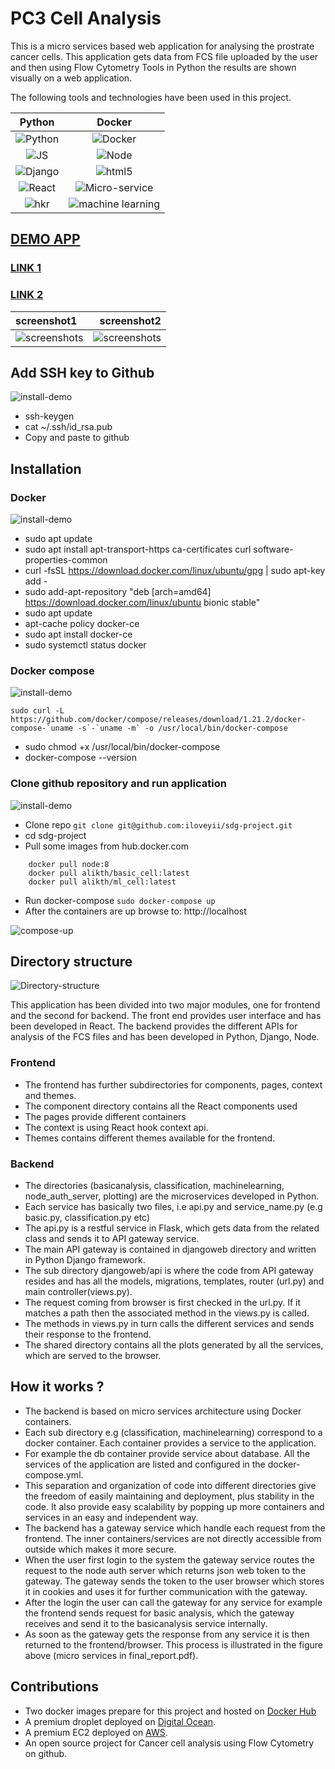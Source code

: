 # PC3 Cell Analysis

This is a micro services based web application for analysing the prostrate cancer cells. This application gets data from
FCS file uploaded by the user and then using Flow Cytometry Tools in Python the results are shown
visually on a web application.

The following tools and technologies have been used in this project.

|                                          Python                                          |                                                 Docker                                                 |
| :--------------------------------------------------------------------------------------: | :----------------------------------------------------------------------------------------------------: |
|    ![Python](https://github.com/iloveyii/sdg-project/blob/master/install/python.png)     |         ![Docker](https://github.com/iloveyii/sdg-project/blob/master/install/dockerhero.jpg)          |
|        ![JS](https://github.com/iloveyii/sdg-project/blob/master/install/js1.png)        |             ![Node](https://github.com/iloveyii/sdg-project/blob/master/install/node1.png)             |
| ![Django](https://github.com/iloveyii/sdg-project/blob/master/install/phyton-django.jpg) |            ![html5](https://github.com/iloveyii/sdg-project/blob/master/install/html51.png)            |
|     ![React](https://github.com/iloveyii/sdg-project/blob/master/install/react.jpg)      |    ![Micro-service](https://github.com/iloveyii/sdg-project/blob/master/install/microservices.png)     |
|       ![hkr](https://github.com/iloveyii/sdg-project/blob/master/install/hkr.png)        | ![machine learning](https://github.com/iloveyii/sdg-project/blob/master/install/machine-learning.jpeg) |

## [DEMO APP](http://pc3.servebeer.com/)

### [LINK 1](http://pc3.servebeer.com/)

### [LINK 2](http://pc3.servebeer.com:8000/)

| screenshot1                                                                                   |                                                                                  screenshot2 |
| :-------------------------------------------------------------------------------------------- | -------------------------------------------------------------------------------------------: |
| ![screenshots](https://github.com/iloveyii/sdg-project/blob/master/install/classifcation.gif) | ![screenshots](https://github.com/iloveyii/sdg-project/blob/master/install/custom_plots.gif) |

## Add SSH key to Github

![install-demo](https://github.com/iloveyii/sdg-project/blob/master/install/add_ssh_key_to_github.gif)

- ssh-keygen
- cat ~/.ssh/id_rsa.pub
- Copy and paste to github

## Installation

### Docker

![install-demo](https://github.com/iloveyii/sdg-project/blob/master/install/install_docker_ubuntu1804.gif)

- sudo apt update
- sudo apt install apt-transport-https ca-certificates curl software-properties-common
- curl -fsSL https://download.docker.com/linux/ubuntu/gpg | sudo apt-key add -
- sudo add-apt-repository "deb [arch=amd64] https://download.docker.com/linux/ubuntu bionic stable"
- sudo apt update
- apt-cache policy docker-ce
- sudo apt install docker-ce
- sudo systemctl status docker

### Docker compose

![install-demo](https://github.com/iloveyii/sdg-project/blob/master/install/install_docker_compose_ubuntu1804.gif)

```
sudo curl -L https://github.com/docker/compose/releases/download/1.21.2/docker-compose-`uname -s`-`uname -m` -o /usr/local/bin/docker-compose

```

- sudo chmod +x /usr/local/bin/docker-compose
- docker-compose --version

### Clone github repository and run application

![install-demo](https://github.com/iloveyii/sdg-project/blob/master/install/clone_repo.gif)

- Clone repo `git clone git@github.com:iloveyii/sdg-project.git`
- cd sdg-project
- Pull some images from hub.docker.com

```
    docker pull node:8
    docker pull alikth/basic_cell:latest
    docker pull alikth/ml_cell:latest
```

- Run docker-compose
  `sudo docker-compose up `
- After the containers are up browse to:
  http://localhost

![compose-up](https://github.com/iloveyii/sdg-project/blob/master/install/docker-compose-up.gif)

## Directory structure

![Directory-structure](https://github.com/iloveyii/sdg-project/blob/master/install/directory_structure.png)

This application has been divided into two major modules, one for frontend and the second for backend. The front end
provides user interface and has been developed in React.
The backend provides the different APIs for analysis of the FCS files and has been developed in Python, Django, Node.

### Frontend

- The frontend has further subdirectories for components, pages, context and themes.
- The component directory contains all the React components used
- The pages provide different containers
- The context is using React hook context api.
- Themes contains different themes available for the frontend.

### Backend

- The directories (basicanalysis, classification, machinelearning, node_auth_server, plotting) are the microservices developed in Python.
- Each service has basically two files, i.e api.py and service_name.py (e.g basic.py, classification.py etc)
- The api.py is a restful service in Flask, which gets data from the related class and sends it to API gateway service.
- The main API gateway is contained in djangoweb directory and written in Python Django framework.
- The sub directory djangoweb/api is where the code from API gateway resides and has all the models, migrations, templates, router (url.py) and main controller(views.py).
- The request coming from browser is first checked in the url.py. If it matches a path then the associated method in the views.py is called.
- The methods in views.py in turn calls the different services and sends their response to the frontend.
- The shared directory contains all the plots generated by all the services, which are served to the browser.

## How it works ?

- The backend is based on micro services architecture using Docker containers.
- Each sub directory e.g (classification, machinelearning) correspond to a docker container. Each container provides a service to the application.
- For example the db container provide service about database. All the services of the application are listed and configured in the docker-compose.yml.
- This separation and organization of code into different directories give the freedom of easily maintaining and deployment, plus stability in the code. It also provide easy scalability by popping up more containers and services in an easy and independent way.
- The backend has a gateway service which handle each request from the frontend. The inner containers/services are not directly accessible from outside which makes it more secure.
- When the user first login to the system the gateway service routes the request to the node auth server which returns json web token to the gateway. The gateway sends the token to the user browser which stores it in cookies and uses it for further communication with the gateway.
- After the login the user can call the gateway for any service for example the frontend sends request for basic analysis, which the gateway receives and send it to the basicanalysis service internally.
- As soon as the gateway gets the response from any service it is then returned to the frontend/browser.
  This process is illustrated in the figure above (micro services in final_report.pdf).

## Contributions

- Two docker images prepare for this project and hosted on [Docker Hub](https://hub.docker.com/u/alikth)
- A premium droplet deployed on [Digital Ocean](https://www.digitalocean.com/).
- A premium EC2 deployed on [AWS](https:/aws.com).
- An open source project for Cancer cell analysis using Flow Cytometry on github.
